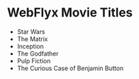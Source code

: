 # WebFlyx Movie Titles

- Star Wars
- The Matrix
- Inception
- The Godfather
- Pulp Fiction 
- The Curious Case of Benjamin Button
